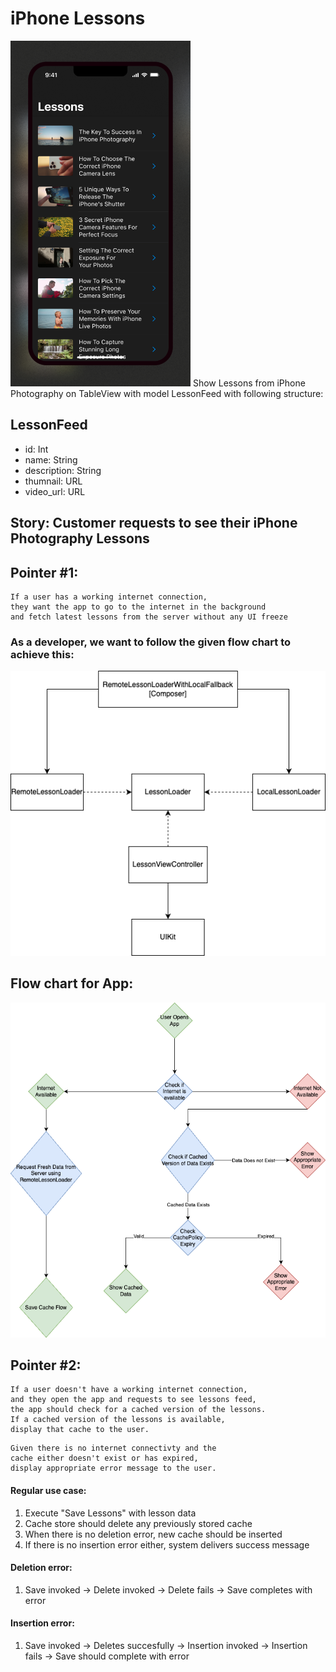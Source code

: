 
# iPhone Lessons

![iPhone Demo](/Images/iphoness.png "Screenshot")
Show Lessons from iPhone Photography on TableView with model LessonFeed with following structure:


## LessonFeed

 - id: Int
 - name: String
 - description: String
 - thumnail: URL
 - video_url: URL

 ## Story: Customer requests to see their iPhone Photography Lessons

 ## Pointer #1:
 ```
If a user has a working internet connection, 
they want the app to go to the internet in the background
and fetch latest lessons from the server without any UI freeze
```

### As a developer, we want to follow the given flow chart to achieve this:
![Alt text](/Images/LessonLoader.png "LessonLoader Overview")

## Flow chart for App:
![Alt text](/Images/AppFlow.png "App Flow chart")

## Pointer #2:

```
If a user doesn't have a working internet connection,
and they open the app and requests to see lessons feed,
the app should check for a cached version of the lessons.
If a cached version of the lessons is available, 
display that cache to the user.
```
```
Given there is no internet connectivty and the 
cache either doesn't exist or has expired, 
display appropriate error message to the user. 
```

#### Regular use case:
1. Execute "Save Lessons" with lesson data 
2. Cache store should delete any previously stored cache
3. When there is no deletion error, new cache should be inserted
4. If there is no insertion error either, system delivers success message

#### Deletion error:
1. Save invoked -> Delete invoked -> Delete fails -> Save completes with error

#### Insertion error:
1. Save invoked -> Deletes succesfully -> Insertion invoked -> Insertion fails
-> Save should complete with error 
